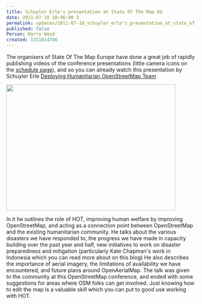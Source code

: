 ```yaml
---
title: Schuyler Erle's presentation at State Of The Map EU
date: 2011-07-18 18:46:00 Z
permalink: updates/2011-07-18_schuyler_erle's_presentation_at_state_of_the_map_eu
published: false
Person: Harry Wood
created: 1311014786
---
```


<p>The organisers of State Of The Map Europe have done a great job of rapidly publishing videos of the conference presentations (little camera icons on the <a href="https://sotm-eu.org/schedule">schedule page</a>), and so you can already watch this presentation by Schuyler Erle <a href="http://matterhorn.zserv.tuwien.ac.at/engage/ui/watch.html?id=Unscheduled-lecturetube-treitler-1310734932432">Deploying Humanitarian OpenStreetMap Team</a></p><p><a href="http://matterhorn.zserv.tuwien.ac.at/engage/ui/watch.html?id=Unscheduled-lecturetube-treitler-1310734932432"><img class="aligncenter size-full wp-image-148" title="Schuyler SOTMEU" src="http://hot.openstreetmap.org/weblog/wp-content/uploads/2011/07/Schuyler-SOTMEU.png" alt="" style="width:450px;height:335px"></a></p><p>In it he outlines the role of HOT, improving human welfare by improving OpenStreetMap, and acting as a connection point between OpenStreetMap and the existing humanitarian community. He talks about the various disasters we have responded to, the progress we have made in capacity building over the past year and half, new initiatives to work on disaster preparedness and mitigation (particularly Kate Chapman's work in Indonesia which you can read more about on this blog) He also describes the importance of aerial imagery, the limitations of availability we have encountered, and future plans around OpenAerialMap. The talk was given <em>to</em> the community at this OpenStreetMap conference, and ended with some suggestions for areas where OSM folks can get involved. Just knowing how to edit the map is a valuable skill which you can put to good use working with HOT.</p>
